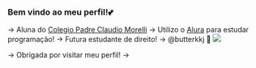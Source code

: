 ### Bem vindo ao meu perfil!💕

→ Aluna do  [Colegio Padre Claudio Morelli](https://g.co/kgs/z5PQLhB)
→ Utilizo o  [Alura](https://www.alura.com.br/?srsltid=AfmBOopSxiyTMWGg8D1v80nEEvlGZj0chysLEY_DMnp3WI0cXngbIPOC) para estudar programação! 
→ Futura estudante de direito!
→ @butterkkj 🍄
![](https://media.tenor.com/zVvViQKqa0MAAAAi/psybirdb1oom.gif)

→ Obrigada por visitar meu perfil!
→ 
